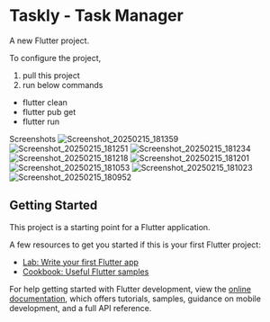 # Taskly - Task Manager

A new Flutter project.

To configure the project,
1. pull this project
2. run below commands
  * flutter clean
  * flutter pub get
  * flutter run

Screenshots
![Screenshot_20250215_181359](https://github.com/user-attachments/assets/dce7a199-e84b-4272-b678-6264a9bd0404)
![Screenshot_20250215_181251](https://github.com/user-attachments/assets/8bec3698-d0f2-4a06-b01c-35263991fa6b)
![Screenshot_20250215_181234](https://github.com/user-attachments/assets/9886d213-c013-43f9-8d6f-5e417cc3bfb5)
![Screenshot_20250215_181218](https://github.com/user-attachments/assets/80ecaa44-a2cc-4804-b0ee-397a9825da0b)
![Screenshot_20250215_181201](https://github.com/user-attachments/assets/0d932e46-8c44-456d-abd9-b115503faa2d)
![Screenshot_20250215_181053](https://github.com/user-attachments/assets/cf00f810-dc18-4495-a6fa-f89106eb83fc)
![Screenshot_20250215_181023](https://github.com/user-attachments/assets/b698107f-0b1e-4a05-82f2-400120146dde)
![Screenshot_20250215_180952](https://github.com/user-attachments/assets/d805dc62-6f23-4800-97a2-3e48dc96ae5b)



## Getting Started

This project is a starting point for a Flutter application.

A few resources to get you started if this is your first Flutter project:

- [Lab: Write your first Flutter app](https://docs.flutter.dev/get-started/codelab)
- [Cookbook: Useful Flutter samples](https://docs.flutter.dev/cookbook)

For help getting started with Flutter development, view the
[online documentation](https://docs.flutter.dev/), which offers tutorials,
samples, guidance on mobile development, and a full API reference.
